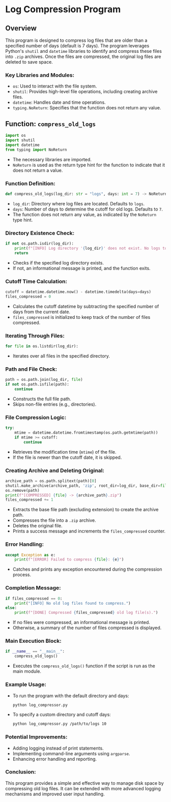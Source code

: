 # Log Compression Program

## Overview

This program is designed to compress log files that are older than a specified number of days (default is 7 days). The program leverages Python's `shutil` and `datetime` libraries to identify and compress these files into `.zip` archives. Once the files are compressed, the original log files are deleted to save space.

### Key Libraries and Modules:

* `os`: Used to interact with the file system.
* `shutil`: Provides high-level file operations, including creating archive files.
* `datetime`: Handles date and time operations.
* `typing.NoReturn`: Specifies that the function does not return any value.

## Function: `compress_old_logs`

```python
import os
import shutil
import datetime
from typing import NoReturn

```

* The necessary libraries are imported.
* `NoReturn` is used as the return type hint for the function to indicate that it does not return a value.

### Function Definition:

```python
def compress_old_logs(log_dir: str = "logs", days: int = 7) -> NoReturn:
```

* `log_dir`: Directory where log files are located. Defaults to `logs`.
* `days`: Number of days to determine the cutoff for old logs. Defaults to `7`.
* The function does not return any value, as indicated by the `NoReturn` type hint.

### Directory Existence Check:

```python
if not os.path.isdir(log_dir):
    print(f"[INFO] Log directory '{log_dir}' does not exist. No logs to compress.")
    return
```

* Checks if the specified log directory exists.
* If not, an informational message is printed, and the function exits.

### Cutoff Time Calculation:

```python
cutoff = datetime.datetime.now() - datetime.timedelta(days=days)
files_compressed = 0
```

* Calculates the cutoff datetime by subtracting the specified number of days from the current date.
* `files_compressed` is initialized to keep track of the number of files compressed.

### Iterating Through Files:

```python
for file in os.listdir(log_dir):
```

* Iterates over all files in the specified directory.

### Path and File Check:

```python
path = os.path.join(log_dir, file)
if not os.path.isfile(path):
    continue
```

* Constructs the full file path.
* Skips non-file entries (e.g., directories).

### File Compression Logic:

```python
try:
    mtime = datetime.datetime.fromtimestamp(os.path.getmtime(path))
    if mtime >= cutoff:
        continue
```

* Retrieves the modification time (`mtime`) of the file.
* If the file is newer than the cutoff date, it is skipped.

### Creating Archive and Deleting Original:

```python
archive_path = os.path.splitext(path)[0]
shutil.make_archive(archive_path, 'zip', root_dir=log_dir, base_dir=file)
os.remove(path)
print(f"[COMPRESSED] {file} -> {archive_path}.zip")
files_compressed += 1
```

* Extracts the base file path (excluding extension) to create the archive path.
* Compresses the file into a `.zip` archive.
* Deletes the original file.
* Prints a success message and increments the `files_compressed` counter.

### Error Handling:

```python
except Exception as e:
    print(f"[ERROR] Failed to compress {file}: {e}")
```

* Catches and prints any exception encountered during the compression process.

### Completion Message:

```python
if files_compressed == 0:
    print("[INFO] No old log files found to compress.")
else:
    print(f"[DONE] Compressed {files_compressed} old log file(s).")
```

* If no files were compressed, an informational message is printed.
* Otherwise, a summary of the number of files compressed is displayed.

### Main Execution Block:

```python
if __name__ == "__main__":
    compress_old_logs()
```

* Executes the `compress_old_logs()` function if the script is run as the main module.

### Example Usage:

* To run the program with the default directory and days:

  ```bash
  python log_compressor.py
  ```
* To specify a custom directory and cutoff days:

  ```bash
  python log_compressor.py /path/to/logs 10
  ```

### Potential Improvements:

* Adding logging instead of print statements.
* Implementing command-line arguments using `argparse`.
* Enhancing error handling and reporting.

### Conclusion:

This program provides a simple and effective way to manage disk space by compressing old log files. It can be extended with more advanced logging mechanisms and improved user input handling.
